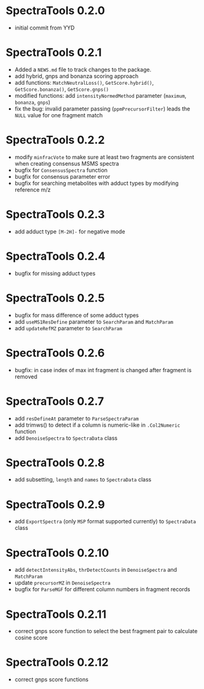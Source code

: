 # SpectraTools 0.2.0
* initial commit from YYD

# SpectraTools 0.2.1
* Added a `NEWS.md` file to track changes to the package.
* add hybrid, gnps and bonanza scoring approach
* add functions: `MatchNeutralLoss()`, `GetScore.hybrid()`, `GetScore.bonanza()`, `GetScore.gnps()`
* modified functions: add `intensityNormedMethod` parameter (`maximum`, `bonanza`, `gnps`)
* fix the bug: invalid parameter passing (`ppmPrecursorFilter`) leads the `NULL` value for one
  fragment match

# SpectraTools 0.2.2
* modify `minfracVote` to make sure at least two fragments are consistent when creating consensus
  MSMS spectra
* bugfix for `ConsensusSpectra` function
* bugfix for consensus parameter error
* bugfix for searching metabolites with adduct types by modifying reference m/z

# SpectraTools 0.2.3
* add adduct type `[M-2H]-` for negative mode

# SpectraTools 0.2.4
* bugfix for missing adduct types

# SpectraTools 0.2.5
* bugfix for mass difference of some adduct types
* add `useMS1ResDefine` parameter to `SearchParam` and `MatchParam`
* add `updateRefMZ` parameter to `SearchParam`

# SpectraTools 0.2.6
* bugfix: in case index of max int fragment is changed after fragment is removed

# SpectraTools 0.2.7
* add `resDefineAt` parameter to `ParseSpectraParam`
* add trimws() to detect if a column is numeric-like in `.Col2Numeric` function
* add `DenoiseSpectra` to `SpectraData` class

# SpectraTools 0.2.8
* add subsetting, `length` and `names` to `SpectraData` class

# SpectraTools 0.2.9
* add `ExportSpectra` (only `MSP` format supported currently) to `SpectraData` class

# SpectraTools 0.2.10
* add `detectIntensityAbs`, `thrDetectCounts` in `DenoiseSpectra` and `MatchParam`
* update `precursorMZ` in `DenoiseSpectra`
* bugfix for `ParseMGF` for different column numbers in  fragment records

# SpectraTools 0.2.11
* correct gnps score function to select the best fragment pair to calculate cosine score

# SpectraTools 0.2.12
* correct gnps score functions